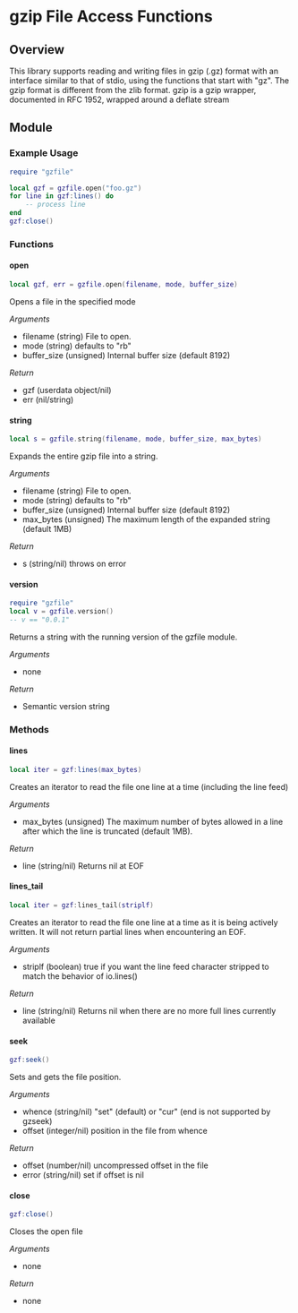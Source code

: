 # gzip File Access Functions

## Overview
This library supports reading and writing files in gzip (.gz) format with an
interface similar to that of stdio, using the functions that start with "gz".
The gzip format is different from the zlib format. gzip is a gzip wrapper,
documented in RFC 1952, wrapped around a deflate stream

## Module

### Example Usage
```lua
require "gzfile"

local gzf = gzfile.open("foo.gz")
for line in gzf:lines() do
    -- process line
end
gzf:close()

```

### Functions

#### open
```lua
local gzf, err = gzfile.open(filename, mode, buffer_size)
```

Opens a file in the specified mode

*Arguments*
- filename (string) File to open.
- mode (string) defaults to "rb"
- buffer_size (unsigned) Internal buffer size (default 8192)

*Return*
- gzf (userdata object/nil)
- err (nil/string)

#### string
```lua
local s = gzfile.string(filename, mode, buffer_size, max_bytes)
```

Expands the entire gzip file into a string.

*Arguments*
- filename (string) File to open.
- mode (string) defaults to "rb"
- buffer_size (unsigned) Internal buffer size (default 8192)
- max_bytes (unsigned) The maximum length of the expanded string (default 1MB)

*Return*
- s (string/nil) throws on error

#### version
```lua
require "gzfile"
local v = gzfile.version()
-- v == "0.0.1"
```

Returns a string with the running version of the gzfile module.

*Arguments*
- none

*Return*
- Semantic version string

### Methods

#### lines
```lua
local iter = gzf:lines(max_bytes)
```

Creates an iterator to read the file one line at a time (including the line
feed)

*Arguments*
- max_bytes (unsigned) The maximum number of bytes allowed in a line after
which the line is truncated (default 1MB).

*Return*
- line (string/nil) Returns nil at EOF


#### lines_tail
```lua
local iter = gzf:lines_tail(striplf)
```

Creates an iterator to read the file one line at a time as it is being actively
written.  It will not return partial lines when encountering an EOF.

*Arguments*
- striplf (boolean) true if you want the line feed character stripped to match
the behavior of io.lines()

*Return*
- line (string/nil) Returns nil when there are no more full lines currently
available


#### seek
```lua
gzf:seek()
```

Sets and gets the file position.

*Arguments*
- whence (string/nil) "set" (default) or "cur" (end is not supported by gzseek)
- offset (integer/nil) position in the file from whence

*Return*
- offset (number/nil) uncompressed offset in the file
- error (string/nil) set if offset is nil


#### close
```lua
gzf:close()
```

Closes the open file

*Arguments*
- none

*Return*
- none

